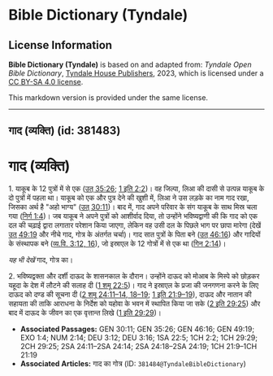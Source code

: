 # Bible Dictionary (Tyndale)

## License Information

**Bible Dictionary (Tyndale)** is based on and adapted from: _Tyndale Open Bible Dictionary_, [Tyndale House Publishers](https://tyndaleopenresources.com/), 2023, which is licensed under a [CC BY-SA 4.0 license](https://creativecommons.org/licenses/by-sa/4.0/legalcode.en).

This markdown version is provided under the same license.



--------------------------------

## गाद (व्यक्ति) (id: 381483)

गाद (व्यक्ति)
=============

1\. याकूब के 12 पुत्रों में से एक ([उत् 35:26](https://ref.ly/Gen35:26); [1 इति 2:2](https://ref.ly/1Chr2:2))। वह जिल्पा, लिआ की दासी से उत्पन्न याकूब के दो पुत्रों में पहला था। याकूब को एक और पुत्र देने की खुशी में, लिआ ने उस लड़के का नाम गाद रखा, जिसका अर्थ है "अहो भाग्य" ([उत् 30:11](https://ref.ly/Gen30:11))। बाद में, गाद अपने परिवार के संग याकूब के साथ मिस्र चला गया ([निर्ग 1:4](https://ref.ly/Exod1:4))। जब याकूब ने अपने पुत्रों को आशीर्वाद दिया, तो उन्होंने भविष्यद्वाणी की कि गाद को एक दल की चढ़ाई द्वारा लगातार परेशान किया जाएगा, लेकिन वह उसी दल के पिछले भाग पर छापा मारेगा (देखें [उत् 49:19](https://ref.ly/Gen49:19) और नीचे गाद, गोत्र के अंतर्गत चर्चा)। गाद सात पुत्रों के पिता बने ([उत् 46:16](https://ref.ly/Gen46:16)) और गादियों के संस्थापक बने ([व्य.वि. 3:12, 16](https://ref.ly/Deut3:12,Deut3:16)), जो इस्राएल के 12 गोत्रों में से एक था ([गिन 2:14](https://ref.ly/Num2:14))।

*यह भी देखें* गाद, गोत्र का। 

2\. भविष्यद्वक्ता और दर्शी दाऊद के शासनकाल के दौरान। उन्होंने दाऊद को मोआब के मिस्पे को छोड़कर यहूदा के देश में लौटने की सलाह दी ([1 शमू 22:5](https://ref.ly/1Sam22:5))। गाद ने इस्राएल के प्रजा की जनगणना करने के लिए दाऊद को दण्ड की सूचना दी ([2 शमू 24:11–14, 18–19](https://ref.ly/2Sam24:11-2Sam24:14,2Sam24:18-2Sam24:19); [1 इति 21:9–19](https://ref.ly/1Chr21:9-1Chr21:19)), दाऊद और नातान की सहायता की ताकि आराधना के निर्देश को यहोवा के भवन में स्थापित किया जा सके ([2 इति 29:25](https://ref.ly/2Chr29:25)) और बाद में दाऊद के जीवन का एक वृत्तान्त लिखे ([1 इति 29:29](https://ref.ly/1Chr29:29))।

* **Associated Passages:** GEN 30:11; GEN 35:26; GEN 46:16; GEN 49:19; EXO 1:4; NUM 2:14; DEU 3:12; DEU 3:16; 1SA 22:5; 1CH 2:2; 1CH 29:29; 2CH 29:25; 2SA 24:11–2SA 24:14; 2SA 24:18–2SA 24:19; 1CH 21:9–1CH 21:19
* **Associated Articles:** गाद का गोत्र (ID: `381484@TyndaleBibleDictionary`)

